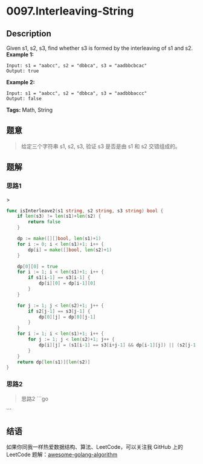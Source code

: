 # 0097.Interleaving-String

## Description

Given s1, s2, s3, find whether s3 is formed by the interleaving of s1 and s2. **Example 1:**

```text
Input: s1 = "aabcc", s2 = "dbbca", s3 = "aadbbcbcac"
Output: true
```

**Example 2:**

```text
Input: s1 = "aabcc", s2 = "dbbca", s3 = "aadbbbaccc"
Output: false
```

**Tags:** Math, String

## 题意

> 给定三个字符串 s1, s2, s3, 验证 s3 是否是由 s1 和 s2 交错组成的。

## 题解

### 思路1

&gt;

```go
func isInterleave2(s1 string, s2 string, s3 string) bool {
    if len(s3) != len(s1)+len(s2) {
        return false
    }

    dp := make([][]bool, len(s1)+1)
    for i := 0; i < len(s1)+1; i++ {
        dp[i] = make([]bool, len(s2)+1)
    }

    dp[0][0] = true
    for i := 1; i < len(s1)+1; i++ {
        if s1[i-1] == s3[i-1] {
            dp[i][0] = dp[i-1][0]
        }
    }

    for j := 1; j < len(s2)+1; j++ {
        if s2[j-1] == s3[j-1] {
            dp[0][j] = dp[0][j-1]
        }
    }
    for i := 1; i < len(s1)+1; i++ {
        for j := 1; j < len(s2)+1; j++ {
            dp[i][j] = (s1[i-1] == s3[i+j-1] && dp[i-1][j]) || (s2[j-1] == s3[i+j-1] && dp[i][j-1])
        }
    }
    return dp[len(s1)][len(s2)]
}
```

### 思路2

> 思路2 \`\`\`go

\`\`\`

## 结语

如果你同我一样热爱数据结构、算法、LeetCode，可以关注我 GitHub 上的 LeetCode 题解：[awesome-golang-algorithm](https://github.com/Golang-Solutions/awesome-golang-algorithm)


